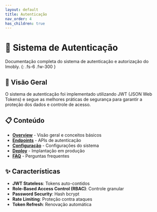 ```yaml
---
layout: default
title: Autenticação
nav_order: 4
has_children: true
---
```


# 🔐 Sistema de Autenticação

Documentação completa do sistema de autenticação e autorização do Imobly.
{: .fs-6 .fw-300 }

## 🎯 Visão Geral

O sistema de autenticação foi implementado utilizando JWT (JSON Web Tokens) e segue as melhores práticas de segurança para garantir a proteção dos dados e controle de acesso.

## 📋 Conteúdo

- **[Overview](./overview)** - Visão geral e conceitos básicos
- **[Endpoints](./endpoints)** - APIs de autenticação
- **[Configuração](./config)** - Configurações do sistema
- **[Deploy](./deployment)** - Implantação em produção
- **[FAQ](./faq)** - Perguntas frequentes

## ✨ Características

- **JWT Stateless**: Tokens auto-contidos
- **Role-Based Access Control (RBAC)**: Controle granular
- **Password Security**: Hash bcrypt
- **Rate Limiting**: Proteção contra ataques
- **Token Refresh**: Renovação automática
